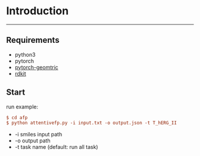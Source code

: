 # Introduction
---
## Requirements
* python3
* pytorch
* [pytorch-geomtric](https://github.com/rusty1s/pytorch_geometric)
* [rdkit](http://www.rdkit.org/docs/Install.html)
## Start
run example: 
 ```ini
 $ cd afp 
 $ python attentivefp.py -i input.txt -o output.json -t T_hERG_II
 ```
* -i smiles input path
* -o output path
* -t task name (default: run all task)

